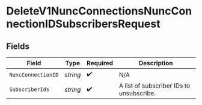 # DeleteV1NuncConnectionsNuncConnectionIDSubscribersRequest


## Fields

| Field                                    | Type                                     | Required                                 | Description                              |
| ---------------------------------------- | ---------------------------------------- | ---------------------------------------- | ---------------------------------------- |
| `NuncConnectionID`                       | *string*                                 | :heavy_check_mark:                       | N/A                                      |
| `SubscriberIds`                          | *string*                                 | :heavy_check_mark:                       | A list of subscriber IDs to unsubscribe. |